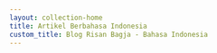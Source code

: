 ```yaml
---
layout: collection-home
title: Artikel Berbahasa Indonesia
custom_title: Blog Risan Bagja - Bahasa Indonesia
---
```

